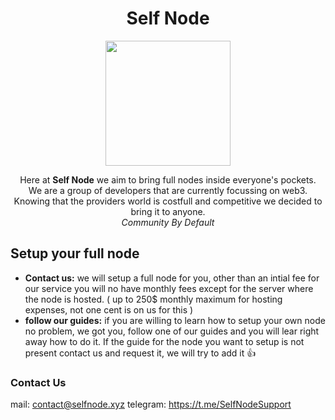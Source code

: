 <h1 align="center"> Self Node </h1>

<p align="center">
  <img  src="https://user-images.githubusercontent.com/109157508/178532113-028f9cad-0f9e-4e3a-afe4-cfb2ed58d75e.png" width="200">
</p>

<p align="center">
Here at <strong>Self Node</strong> we aim to bring full nodes inside everyone's pockets.<br/>
We are a group of developers that are currently focussing on web3. Knowing that the providers world is costfull and competitive we decided to bring it to anyone.<br/>
<i>Community By Default</i>
</p>

<h2 > Setup your full node </h2>

- **Contact us:** we will setup a full node for you, other than an intial fee for our service you will no have monthly fees except for the server where the node is hosted. ( up to 250$ monthly maximum for hosting expenses, not one cent is on us for this )
- **follow our guides:** if you are willing to learn how to setup your own node no problem, we got you, follow one of our guides and you will lear right away how to do it. If the guide for the node you want to setup is not present contact us and request it, we will try to add it :thumbsup:


<h3> Contact Us </h3>

mail: contact@selfnode.xyz
telegram: https://t.me/SelfNodeSupport
